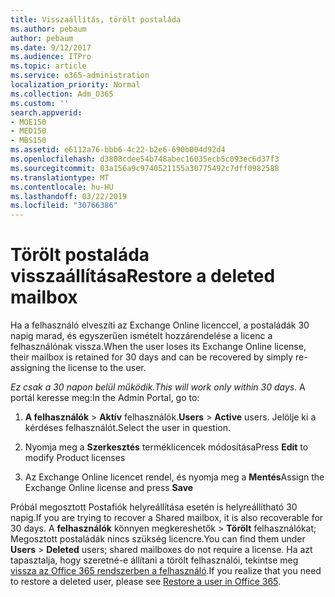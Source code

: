 ```yaml
---
title: Visszaállítás, törölt postaláda
ms.author: pebaum
author: pebaum
ms.date: 9/12/2017
ms.audience: ITPro
ms.topic: article
ms.service: o365-administration
localization_priority: Normal
ms.collection: Adm_O365
ms.custom: ''
search.appverid:
- MOE150
- MED150
- MBS150
ms.assetid: e6112a76-bbb6-4c22-b2e6-690b004d92d4
ms.openlocfilehash: d3808cdee54b748abec16035ecb5c093ec6d37f3
ms.sourcegitcommit: 03a156a9c9740521155a30775492c7dff0982588
ms.translationtype: MT
ms.contentlocale: hu-HU
ms.lasthandoff: 03/22/2019
ms.locfileid: "30766386"
---
```

# <a name="restore-a-deleted-mailbox"></a><span data-ttu-id="f179a-102">Törölt postaláda visszaállítása</span><span class="sxs-lookup"><span data-stu-id="f179a-102">Restore a deleted mailbox</span></span>

<span data-ttu-id="f179a-103">Ha a felhasználó elveszíti az Exchange Online licenccel, a postaládák 30 napig marad, és egyszerűen ismételt hozzárendelése a licenc a felhasználónak vissza.</span><span class="sxs-lookup"><span data-stu-id="f179a-103">When the user loses its Exchange Online license, their mailbox is retained for 30 days and can be recovered by simply re-assigning the license to the user.</span></span>
  
 <span data-ttu-id="f179a-104">*Ez csak a 30 napon belül működik.*</span><span class="sxs-lookup"><span data-stu-id="f179a-104">*This will work only within 30 days.*</span></span>  <span data-ttu-id="f179a-105">A portál keresse meg:</span><span class="sxs-lookup"><span data-stu-id="f179a-105">In the Admin Portal, go to:</span></span> 
  
1. <span data-ttu-id="f179a-106">**A felhasználók** \> **Aktív** felhasználók.</span><span class="sxs-lookup"><span data-stu-id="f179a-106">**Users** \> **Active** users.</span></span> <span data-ttu-id="f179a-107">Jelölje ki a kérdéses felhasználót.</span><span class="sxs-lookup"><span data-stu-id="f179a-107">Select the user in question.</span></span> 
    
2. <span data-ttu-id="f179a-108">Nyomja meg a **Szerkesztés** terméklicencek módosítása</span><span class="sxs-lookup"><span data-stu-id="f179a-108">Press **Edit** to modify Product licenses</span></span> 
    
3. <span data-ttu-id="f179a-109">Az Exchange Online licencet rendel, és nyomja meg a **Mentés**</span><span class="sxs-lookup"><span data-stu-id="f179a-109">Assign the Exchange Online license and press **Save**</span></span>
    
<span data-ttu-id="f179a-110">Próbál megosztott Postafiók helyreállítása esetén is helyreállítható 30 napig.</span><span class="sxs-lookup"><span data-stu-id="f179a-110">If you are trying to recover a Shared mailbox, it is also recoverable for 30 days.</span></span> <span data-ttu-id="f179a-111">A **felhasználók** könnyen megkereshetők \> **Törölt** felhasználókat; Megosztott postaládák nincs szükség licencre.</span><span class="sxs-lookup"><span data-stu-id="f179a-111">You can find them under **Users** \> **Deleted** users; shared mailboxes do not require a license.</span></span> <span data-ttu-id="f179a-112">Ha azt tapasztalja, hogy szeretné-e állítani a törölt felhasználói, tekintse meg [vissza az Office 365 rendszerben a felhasználó](https://docs.microsoft.com/en-us/office365/admin/add-users/restore-user).</span><span class="sxs-lookup"><span data-stu-id="f179a-112">If you realize that you need to restore a deleted user, please see [Restore a user in Office 365](https://docs.microsoft.com/en-us/office365/admin/add-users/restore-user).</span></span>
  


